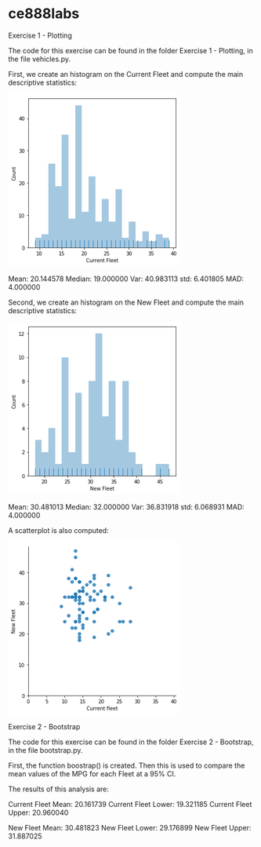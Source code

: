 # ce888labs

Exercise 1 - Plotting

The code for this exercise can be found in the folder Exercise 1 - Plotting, in the file vehicles.py.

First, we create an histogram on the Current Fleet and compute the main descriptive statistics:

![logo](./HistogramCurrentFleet.png?raw=true)

Mean: 20.144578
Median: 19.000000
Var: 40.983113
std: 6.401805
MAD: 4.000000

Second, we create an histogram on the New Fleet and compute the main descriptive statistics:

![logo](./HistogramNewFleet.png?raw=true)

Mean: 30.481013
Median: 32.000000
Var: 36.831918
std: 6.068931
MAD: 4.000000

A scatterplot is also computed:

![logo](./scaterplot.png?raw=true)

Exercise 2 - Bootstrap

The code for this exercise can be found in the folder Exercise 2 - Bootstrap, in the file bootstrap.py.

First, the function boostrap() is created. 
Then this is used to compare the mean values of the MPG for each Fleet at a 95% CI.

The results of this analysis are: 

Current Fleet Mean: 20.161739
Current Fleet Lower: 19.321185
Current Fleet Upper: 20.960040

New Fleet Mean: 30.481823
New Fleet Lower: 29.176899
New Fleet Upper: 31.887025
